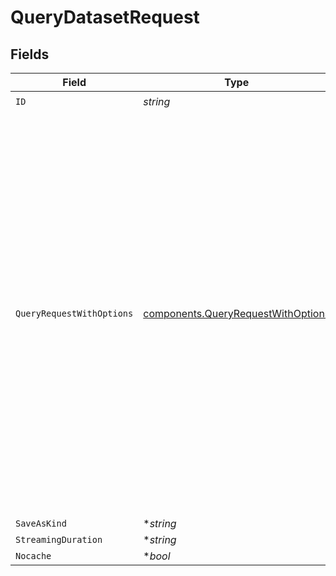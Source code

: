 # QueryDatasetRequest


## Fields

| Field                                                                                                                                                                                                                                                                                                                                                                       | Type                                                                                                                                                                                                                                                                                                                                                                        | Required                                                                                                                                                                                                                                                                                                                                                                    | Description                                                                                                                                                                                                                                                                                                                                                                 | Example                                                                                                                                                                                                                                                                                                                                                                     |
| --------------------------------------------------------------------------------------------------------------------------------------------------------------------------------------------------------------------------------------------------------------------------------------------------------------------------------------------------------------------------- | --------------------------------------------------------------------------------------------------------------------------------------------------------------------------------------------------------------------------------------------------------------------------------------------------------------------------------------------------------------------------- | --------------------------------------------------------------------------------------------------------------------------------------------------------------------------------------------------------------------------------------------------------------------------------------------------------------------------------------------------------------------------- | --------------------------------------------------------------------------------------------------------------------------------------------------------------------------------------------------------------------------------------------------------------------------------------------------------------------------------------------------------------------------- | --------------------------------------------------------------------------------------------------------------------------------------------------------------------------------------------------------------------------------------------------------------------------------------------------------------------------------------------------------------------------- |
| `ID`                                                                                                                                                                                                                                                                                                                                                                        | *string*                                                                                                                                                                                                                                                                                                                                                                    | :heavy_check_mark:                                                                                                                                                                                                                                                                                                                                                          | N/A                                                                                                                                                                                                                                                                                                                                                                         |                                                                                                                                                                                                                                                                                                                                                                             |
| `QueryRequestWithOptions`                                                                                                                                                                                                                                                                                                                                                   | [components.QueryRequestWithOptions](../../models/components/queryrequestwithoptions.md)                                                                                                                                                                                                                                                                                    | :heavy_check_mark:                                                                                                                                                                                                                                                                                                                                                          | N/A                                                                                                                                                                                                                                                                                                                                                                         | {<br/>"aggregations": [],<br/>"continuationToken": "string",<br/>"cursor": "string",<br/>"endTime": "string",<br/>"filter": {},<br/>"groupBy": [<br/>"string"<br/>],<br/>"includeCursor": true,<br/>"limit": 10,<br/>"order": [<br/>{<br/>"desc": true,<br/>"field": "string"<br/>}<br/>],<br/>"project": [<br/>{<br/>"alias": "string",<br/>"field": "string"<br/>}<br/>],<br/>"queryOptions": {<br/>"displayNull": "0"<br/>},<br/>"resolution": "string",<br/>"startTime": "string"<br/>} |
| `SaveAsKind`                                                                                                                                                                                                                                                                                                                                                                | **string*                                                                                                                                                                                                                                                                                                                                                                   | :heavy_minus_sign:                                                                                                                                                                                                                                                                                                                                                          | N/A                                                                                                                                                                                                                                                                                                                                                                         |                                                                                                                                                                                                                                                                                                                                                                             |
| `StreamingDuration`                                                                                                                                                                                                                                                                                                                                                         | **string*                                                                                                                                                                                                                                                                                                                                                                   | :heavy_minus_sign:                                                                                                                                                                                                                                                                                                                                                          | N/A                                                                                                                                                                                                                                                                                                                                                                         |                                                                                                                                                                                                                                                                                                                                                                             |
| `Nocache`                                                                                                                                                                                                                                                                                                                                                                   | **bool*                                                                                                                                                                                                                                                                                                                                                                     | :heavy_minus_sign:                                                                                                                                                                                                                                                                                                                                                          | N/A                                                                                                                                                                                                                                                                                                                                                                         |                                                                                                                                                                                                                                                                                                                                                                             |